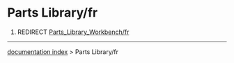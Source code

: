 # Parts Library/fr
1.  REDIRECT [Parts\_Library\_Workbench/fr](Parts_Library_Workbench/fr.md)

---
[documentation index](../README.md) > Parts Library/fr
